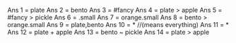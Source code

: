 Ans 1 = plate
Ans 2 = bento 
Ans 3 = #fancy 
Ans 4 = plate > apple 
Ans 5 = #fancy > pickle
Ans 6 = .small 
Ans 7 = orange.small 
Ans 8 = bento > orange.small 
Ans 9 = plate,bento 
Ans 10 = * //(means everything) 
Ans 11 = * 
Ans 12 = plate + apple 
Ans 13 = bento ~ pickle 
Ans 14 = plate > apple
